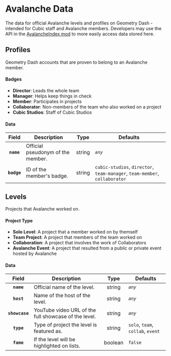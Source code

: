 # Avalanche Data
The data for official Avalanche levels and profiles on Geometry Dash - intended for Cubic staff and Avalanche members. Developers may use the API in the [AvalancheIndex mod](https://www.github.com/CubicCommunity/AvalancheIndex/) to more easily access data stored here.

## Profiles
Geometry Dash accounts that are proven to belong to an Avalanche member.

#### Badges
- **Director**: Leads the whole team
- **Manager**: Helps keep things in check
- **Member**: Participates in projects
- **Collaborator**: Non-members of the team who also worked on a project
- **Cubic Studios**: Staff of Cubic Studios

#### Data
|    Field    | Description                       |  Type  | Defaults                                                                   |
| :---------: | --------------------------------- | :----: | -------------------------------------------------------------------------- |
| **`name`**  | Official pseudonym of the member. | string | *`any`*                                                                    |
| **`badge`** | ID of the member's badge.         | string | `cubic-studios`, `director`, `team-manager`, `team-member`, `collaborator` |

## Levels
Projects that Avalanche worked on.

#### Project Type
- **Solo Level**: A project that a member worked on by themself
- **Team Project**: A project that members of the team worked on
- **Collaboration**: A project that involves the work of Collaborators
- **Avalanche Event**: A project that resulted from a public or private event hosted by Avalanche

#### Data
|     Field      | Description                                          |  Type   | Defaults                          |
| :------------: | ---------------------------------------------------- | :-----: | --------------------------------- |
|   **`name`**   | Official name of the level.                          | string  | *`any`*                           |
|   **`host`**   | Name of the host of the level.                       | string  | *`any`*                           |
| **`showcase`** | YouTube video URL of the full showcase of the level. | string  | *`any`*                           |
|   **`type`**   | Type of project the level is featured as.            | string  | `solo`, `team`, `collab`, `event` |
|   **`fame`**   | If the level will be highlighted on lists.           | boolean | `false`                           |